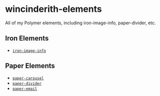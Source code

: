 # wincinderith-elements
All of my Polymer elements, including iron-image-info, paper-divider, etc.

## Iron Elements
* [`iron-image-info`](http://github.com/wincinderith/iron-image-info)

## Paper Elements
* [`paper-carousel`](http://github.com/wincinderith/paper-carousel)
* [`paper-divider`](http://github.com/wincinderith/paper-divider)
* [`paper-email`](http://github.com/wincinderith/paper-email)
